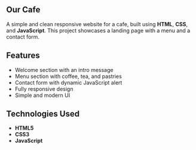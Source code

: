 ## Our Cafe 

A simple and clean responsive website for a cafe, built using **HTML**, **CSS**, and **JavaScript**. This project showcases a landing page with a menu and a contact form.

## Features

-  Welcome section with an intro message
-  Menu section with coffee, tea, and pastries
-  Contact form with dynamic JavaScript alert
-  Fully responsive design
-  Simple and modern UI

## Technologies Used

- **HTML5**
- **CSS3**
- **JavaScript**

